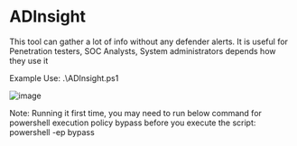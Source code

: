 # ADInsight
This tool can gather a lot of info without any defender alerts. It is useful for Penetration testers, SOC Analysts, System administrators depends how they use it 

Example Use:
.\ADInsight.ps1

![image](https://github.com/user-attachments/assets/de1ef86b-2420-4fbc-a0d0-e27d197392d1)


Note: Running it first time, you may need to run below command for powershell execution policy bypass before you execute the script:
powershell -ep bypass

